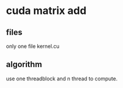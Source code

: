 # cuda matrix add

## files

only one file kernel.cu

## algorithm

use one threadblock and n thread to compute.